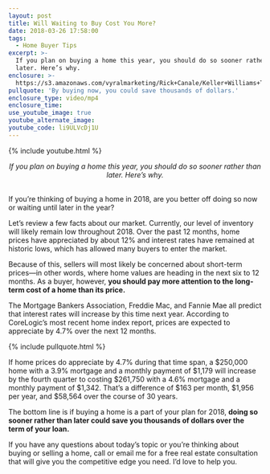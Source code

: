 ```yaml
---
layout: post
title: Will Waiting to Buy Cost You More?
date: 2018-03-26 17:58:00
tags:
  - Home Buyer Tips
excerpt: >-
  If you plan on buying a home this year, you should do so sooner rather than
  later. Here’s why.
enclosure: >-
  https://s3.amazonaws.com/vyralmarketing/Rick+Canale/Keller+Williams+The+Costs+of+Waiting+to+Buy+Until+Later.mp4
pullquote: 'By buying now, you could save thousands of dollars.'
enclosure_type: video/mp4
enclosure_time:
use_youtube_image: true
youtube_alternate_image:
youtube_code: li9ULVcDj1U
---
```


{% include youtube.html %}

<center><em>If you plan on buying a home this year, you should do so sooner rather than later. Here&rsquo;s why.</em></center>

<br>

If you’re thinking of buying a home in 2018, are you better off doing so now or waiting until later in the year?

Let’s review a few facts about our market. Currently, our level of inventory will likely remain low throughout 2018. Over the past 12 months, home prices have appreciated by about 12% and interest rates have remained at historic lows, which has allowed many buyers to enter the market.

Because of this, sellers will most likely be concerned about short-term prices—in other words, where home values are heading in the next six to 12 months. As a buyer, however, **you should pay more attention to the long-term cost of a home than its price.**

The Mortgage Bankers Association, Freddie Mac, and Fannie Mae all predict that interest rates will increase by this time next year. According to CoreLogic’s most recent home index report, prices are expected to appreciate by 4.7% over the next 12 months.

{% include pullquote.html %}

If home prices do appreciate by 4.7% during that time span, a $250,000 home with a 3.9% mortgage and a monthly payment of $1,179 will increase by the fourth quarter to costing $261,750 with a 4.6% mortgage and a monthly payment of $1,342. That’s a difference of $163 per month, $1,956 per year, and $58,564 over the course of 30 years.

The bottom line is if buying a home is a part of your plan for 2018, **doing so sooner rather than later could save you thousands of dollars over the term of your loan.**

If you have any questions about today’s topic or you’re thinking about buying or selling a home, call or email me for a free real estate consultation that will give you the competitive edge you need. I’d love to help you.